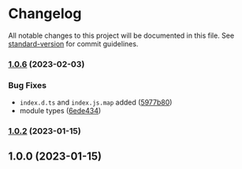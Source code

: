 # Changelog

All notable changes to this project will be documented in this file. See [standard-version](https://github.com/conventional-changelog/standard-version) for commit guidelines.

### [1.0.6](https://github.com/meluiz/next-seo/compare/v1.0.2...v1.0.6) (2023-02-03)


### Bug Fixes

* `index.d.ts` and `index.js.map` added ([5977b80](https://github.com/meluiz/next-seo/commits/5977b80ece446db272c6ea28ee1f5cdd0cf48d17))
* module types ([6ede434](https://github.com/meluiz/next-seo/commits/6ede43465a360ab58abe23ba62bdd5feba485d6f))

### [1.0.2](https://github.com/meluiz/next-seo/compare/v1.0.1...v1.0.2) (2023-01-15)

## 1.0.0 (2023-01-15)
